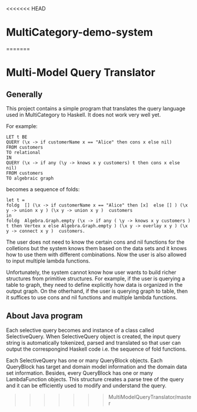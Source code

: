 <<<<<<< HEAD
# MultiCategory-demo-system
=======
# Multi-Model Query Translator

## Generally

This project contains a simple program that translates the query language used in MultiCategory to Haskell. It does not work very well yet.

For example:

```
LET t BE 
QUERY (\x -> if customerName x == "Alice" then cons x else nil) 
FROM customers
TO relational 
IN
QUERY (\x -> if any (\y -> knows x y customers) t then cons x else nil)
FROM customers
TO algebraic graph
```

becomes a sequence of folds:

```
let t = 
foldg  [] (\x -> if customerName x == "Alice" then [x]  else [] ) (\x y -> union x y ) (\x y -> union x y )  customers
in
foldg  Algebra.Graph.empty (\x -> if any ( \y -> knows x y customers ) t then Vertex x else Algebra.Graph.empty ) (\x y -> overlay x y ) (\x y -> connect x y )  customers.
```
The user does not need to know the certain cons and nil functions for the colletions but the system knows them based on the data sets and it knows how to use them with different combinations. Now the user is also allowed to input multiple lambda functions.

Unfortunately, the system cannot know how user wants to build richer structures from primitive structures. For example, if the user is querying a table to graph, they need to define explicitly how data is organized in the output graph. On the otherhand, if the user is querying graph to table, then it suffices to use cons and nil functions and multiple lambda functions.

## About Java program

Each selective query becomes and instance of a class called SelectiveQuery. When SelectiveQuery object is created, the input query string is automatically tokenized, parsed and translated so that user can output the correspongind Haskell code i.e. the sequence of fold functions.

Each SelectiveQuery has one or many QueryBlock objects. Each QueryBlock has target and domain model information and the domain data set information. Besides, every QueryBlock has one or many LambdaFunction objects. This structure creates a parse tree of the query and it can be efficiently used to modify and understand the query. 
>>>>>>> MultiModelQueryTranslator/master
